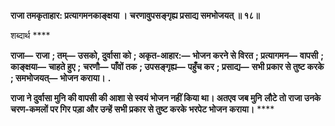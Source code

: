 **राजा तमकृताहार: प्रत्यागमनकाङ्क्षया ।** **चरणावुपसङ्गृह्य प्रसाद्य समभोजयत् ॥ १८॥** 

शब्दार्थ **** 

**राजा—** **राजा** **; तम्—** **उसको, दुर्वासा को** **; अकृत-आहार:—** **भोजन करने से विरत** **; प्रत्यागमन—** **वापसी** **; काङ्क्षया—** **चाहते हुए** **;** **चरणौ—** **पाँवों तक** **; उपसङ्गृह्य—** **पहुँच कर** **; प्रसाद्य—** **सभी प्रकार से तुष्ट करके** **; समभोजयत्—** **भोजन कराया।** **.** 

**राजा ने दुर्वासा मुनि की वापसी की आशा से स्वयं भोजन नहीं किया था। अतएव जब मुनि** **लौटे तो राजा उनके चरण-कमलों पर गिर पड़ा और उन्हें सभी प्रकार से तुष्ट करके भरपेट भोजन** **कराया।** **** 